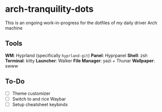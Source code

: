 # arch-tranquility-dots
This is an ongoing work-in-progress for the dotfiles of my daily driver Arch machine

## Tools
**WM**: Hyprland (specifically `hyprland-git`)
**Panel**: Hyprpanel
**Shell**: zsh
**Terminal**: kitty
**Launcher**: Walker
**File Manager**: yazi + Thunar
**Wallpaper**: swww

## To-Do
- [ ] Theme customizer
- [ ] Switch to and rice Waybar
- [ ] Setup cheatsheet keybinds
